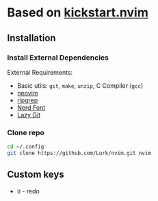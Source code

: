 # Based on [kickstart.nvim](https://github.com/nvim-lua/kickstart.nvim)

## Installation

### Install External Dependencies

External Requirements:

- Basic utils: `git`, `make`, `unzip`, C Compiler (`gcc`)
- [neovim](https://neovim.io/)
- [ripgrep](https://github.com/BurntSushi/ripgrep#installation)
- [Nerd Font](https://www.nerdfonts.com/)
- [Lazy Git](https://github.com/jesseduffield/lazygit)

### Clone repo

```sh
cd ~/.config
git clone https://github.com/Lurk/nvim.git nvim
```

## Custom keys

- `U` - redo 
